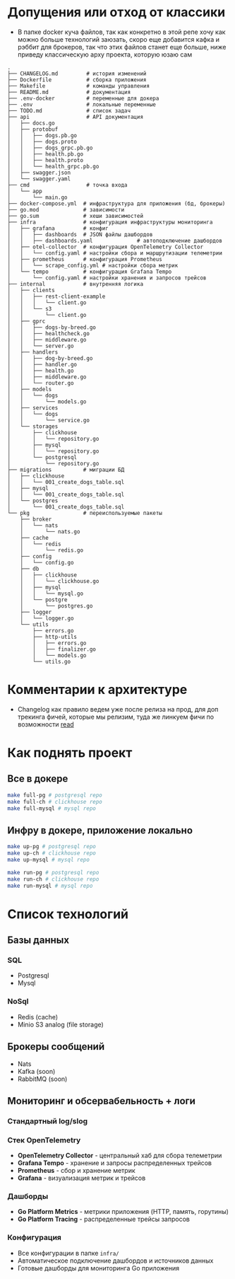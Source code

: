 # Допущения или отход от классики
- В папке docker куча файлов, так как конкретно в этой репе хочу как можно больше технологий заюзать, скоро еще добавится кафка и рэббит для брокеров, так что этих файлов станет еще больше, ниже приведу классическую арху проекта, которую юзаю сам
```
.
├── CHANGELOG.md         # история изменений 
├── Dockerfile           # сборка приложения
├── Makefile             # команды управления
├── README.md            # документация
├── .env-docker          # переменные для докера
├── .env                 # локальные переменные
├── TODO.md              # список задач
├── api                  # API документация
│   ├── docs.go
│   ├── protobuf
│   │   ├── dogs.pb.go
│   │   ├── dogs.proto
│   │   ├── dogs_grpc.pb.go
│   │   ├── health.pb.go
│   │   ├── health.proto
│   │   └── health_grpc.pb.go
│   ├── swagger.json
│   └── swagger.yaml
├── cmd                  # точка входа
│   └── app
│       └── main.go
├── docker-compose.yml  # инфраструктура для приложения (бд, брокеры)
├── go.mod              # зависимости
├── go.sum              # хеши зависимостей
├── infra               # конфигурация инфраструктуры мониторинга
│   ├── grafana         # конфиг
│   │   ├── dashboards  # JSON файлы дашбордов
│   │   ├── dashboards.yaml              # автоподключение дашбордов
│   ├── otel-collector  # конфигурация OpenTelemetry Collector
│   │   └── config.yaml # настройки сбора и маршрутизации телеметрии
│   ├── prometheus      # конфигурация Prometheus
│   │   └── scrape_config.yml # настройки сбора метрик
│   └── tempo           # конфигурация Grafana Tempo
│       └── config.yaml # настройки хранения и запросов трейсов
├── internal            # внутренняя логика
│   ├── clients
│   │   ├── rest-client-example
│   │   │   └── client.go
│   │   └── s3
│   │       └── client.go
│   ├── gprc
│   │   ├── dogs-by-breed.go
│   │   ├── healthcheck.go
│   │   ├── middleware.go
│   │   └── server.go
│   ├── handlers
│   │   ├── dog-by-breed.go
│   │   ├── handler.go
│   │   ├── health.go
│   │   ├── middleware.go
│   │   └── router.go
│   ├── models
│   │   └── dogs
│   │       └── models.go
│   ├── services
│   │   └── dogs
│   │       └── service.go
│   └── storages
│       ├── clickhouse
│       │   └── repository.go
│       ├── mysql
│       │   └── repository.go
│       └── postgresql
│           └── repository.go
├── migrations          # миграции БД
│   ├── clickhouse
│   │   └── 001_create_dogs_table.sql
│   ├── mysql
│   │   └── 001_create_dogs_table.sql
│   └── postgres
│       └── 001_create_dogs_table.sql
└── pkg                 # переиспользуемые пакеты
    ├── broker
    │   └── nats
    │       └── nats.go
    ├── cache
    │   └── redis
    │       └── redis.go
    ├── config
    │   └── config.go
    ├── db
    │   ├── clickhouse
    │   │   └── clickhouse.go
    │   ├── mysql
    │   │   └── mysql.go
    │   └── postgre
    │       └── postgres.go
    ├── logger
    │   └── logger.go
    └── utils
        ├── errors.go
        ├── http-utils
        │   ├── errors.go
        │   ├── finalizer.go
        │   └── models.go
        └── utils.go
```

# Комментарии к архитектуре 
- Changelog как правило ведем уже после релиза на прод, для доп трекинга фичей, которые мы релизим, туда же линкуем фичи по возможности [read](https://keepachangelog.com/ru/1.1.0/)

# Как поднять проект

## Все в докере
```bash
make full-pg # postgresql repo
make full-ch # clickhouse repo
make full-mysql # mysql repo
```

## Инфру в докере, приложение локально
```bash
make up-pg # postgresql repo
make up-ch # clickhouse repo
make up-mysql # mysql repo

make run-pg # postgresql repo
make run-ch # clickhouse repo
make run-mysql # mysql repo
```

# Список технологий 

## Базы данных

### SQL
- Postgresql
- Mysql

### NoSql
- Redis (cache)
- Minio S3 analog (file storage)

## Брокеры сообщений
- Nats
- Kafka (soon)
- RabbitMQ (soon)

## Мониторинг и обсервабельность + логи

### Стандартный log/slog 

### Стек OpenTelemetry
- **OpenTelemetry Collector** - центральный хаб для сбора телеметрии
- **Grafana Tempo** - хранение и запросы распределенных трейсов
- **Prometheus** - сбор и хранение метрик
- **Grafana** - визуализация метрик и трейсов

### Дашборды
- **Go Platform Metrics** - метрики приложения (HTTP, память, горутины)
- **Go Platform Tracing** - распределенные трейсы запросов

### Конфигурация
- Все конфигурации в папке `infra/`
- Автоматическое подключение дашбордов и источников данных
- Готовые дашборды для мониторинга Go приложения